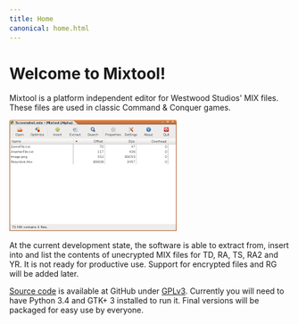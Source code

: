 ```yaml
---
title: Home
canonical: home.html
---
```


Welcome to Mixtool!
====================

Mixtool is a platform independent editor for Westwood Studios' MIX files.  
These files are used in classic Command & Conquer games.

<a href="assets/screenshot.png" rel="lightbox" title="Mixtool Alpha 0.1"><img src="assets/screenshot_small.png" alt="Mixtool Alpha 0.1" width="300" height="199"></a>

At the current development state, the software is able to extract from, insert into and list the contents of unecrypted MIX files for TD, RA, TS, RA2 and YR. It is not ready for productive use. Support for encrypted files and RG will be added later.

[Source code](https://github.com/Bachsau/Mixtool) is available at GitHub under [GPLv3](http://www.gnu.org/licenses/gpl-3.0.en.html#content). Currently you will need to have Python 3.4 and GTK+ 3 installed to run it. Final versions will be packaged for easy use by everyone.

<script src="assets/lightbox2/js/lightbox-plus-jquery.js"></script>
